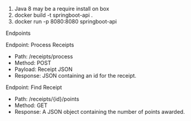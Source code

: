 1. Java 8 may be a require install on box
2. docker build -t springboot-api .
3. docker run -p 8080:8080 springboot-api

Endpoints

Endpoint: Process Receipts
* Path: /receipts/process
* Method: POST
* Payload: Receipt JSON
* Response: JSON containing an id for the receipt.

Endpoint: Find Receipt
* Path: /receipts/{id}/points
* Method: GET
* Response: A JSON object containing the number of points awarded.